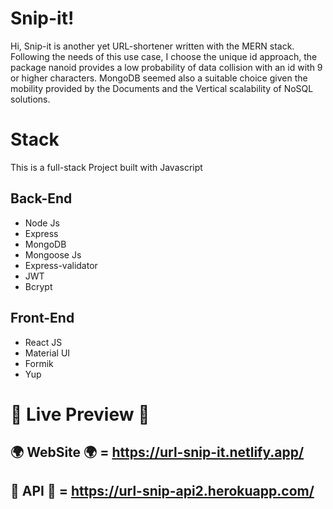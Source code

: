﻿# Snip-it!

Hi, Snip-it is another yet URL-shortener written with the MERN stack.
Following the needs of this use case, I choose the unique id approach, the package nanoid provides a low probability of data collision with an id with  9 or higher characters.
MongoDB seemed also a suitable choice given the mobility provided by the Documents and the Vertical scalability of NoSQL solutions.



# Stack
 
 This is a full-stack Project built with Javascript 
 
## Back-End

 - Node Js
 - Express
 - MongoDB
 - Mongoose Js
 - Express-validator
 - JWT
 - Bcrypt

## Front-End

 - React JS
 - Material UI
 - Formik
 - Yup
 
 
 # 🔌 Live Preview 🔌
 
   ## 🌍 WebSite 🌍 = https://url-snip-it.netlify.app/
   ## 💾 API 💾 = https://url-snip-api2.herokuapp.com/
 



